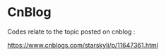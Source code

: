 # CnBlog

Codes relate to the topic posted on cnblog :

https://www.cnblogs.com/starskyli/p/11647361.html
